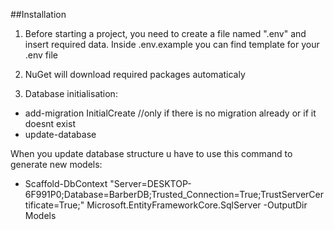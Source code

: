 ##Installation

1. Before starting a project, you need to create a file named ".env" and insert required data. 
Inside .env.example you can find template for your .env file

2. NuGet will download required packages automaticaly

3. Database initialisation:

- add-migration InitialCreate //only if there is no migration already or if it doesnt exist
- update-database



When you update database structure u have to use this command to generate new models:
- Scaffold-DbContext "Server=DESKTOP-6F991P0;Database=BarberDB;Trusted_Connection=True;TrustServerCertificate=True;" Microsoft.EntityFrameworkCore.SqlServer -OutputDir Models